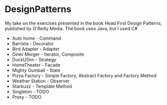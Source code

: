 # DesignPatterns
My take on the exercises presented in the book Head First Design Patterns, published by O'Reilly Media.
The book uses Java, but I used C#

* Auto home - Command <br />
* Barrista - Decorator <br />
* Bird Adapter - Adapter <br />
* Diner Merger - Iterator, Composite <br />
* DuckUSim - Strategy <br />
* HomeTheater - Facade <br />
* Mighty Gumball - State <br />
* Pizza Factory - Simple Factory, Abstract Factory and Factory Method <br />
* Weather Station - Observer <br />
* Starbuzz - Template Method <br />
* Singleton - TODO <br />
* Proxy - TODO <br />
